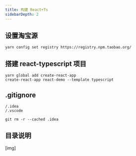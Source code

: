 ```yaml
---
title: 构建 React+Ts
sidebarDepth: 2
---
```


## 设置淘宝源

```
yarn config set registry https://registry.npm.taobao.org/

```

## 搭建 react-typescript 项目

```
yarn global add create-react-app
create-react-app react-demo --template typescript
```

## .gitignore

```
/.idea
/.vscode
```

```
git rm -r --cached .idea
```

## 目录说明

[img]
